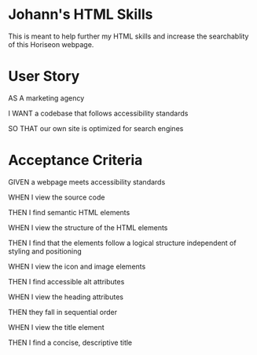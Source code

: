 <h1> Johann's HTML Skills </h1>

This is meant to help further my HTML skills and increase the searchablity of this Horiseon webpage. 

<h1> User Story </h1>

AS A marketing agency

I WANT a codebase that follows accessibility standards

SO THAT our own site is optimized for search engines

<h1> Acceptance Criteria </h1>

GIVEN a webpage meets accessibility standards

WHEN I view the source code

THEN I find semantic HTML elements

WHEN I view the structure of the HTML elements

THEN I find that the elements follow a logical structure independent of styling 
and positioning

WHEN I view the icon and image elements

THEN I find accessible alt attributes

WHEN I view the heading attributes

THEN they fall in sequential order

WHEN I view the title element

THEN I find a concise, descriptive title